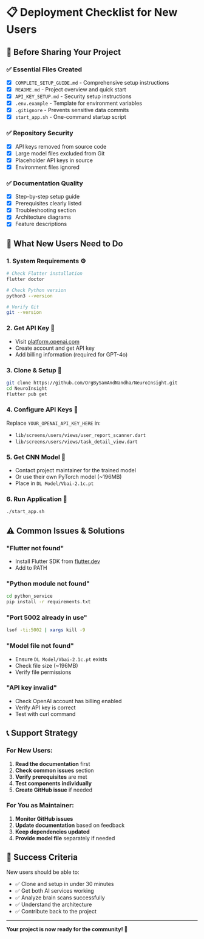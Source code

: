 # 📋 Deployment Checklist for New Users

## 🎯 Before Sharing Your Project

### ✅ Essential Files Created
- [x] `COMPLETE_SETUP_GUIDE.md` - Comprehensive setup instructions
- [x] `README.md` - Project overview and quick start
- [x] `API_KEY_SETUP.md` - Security setup instructions
- [x] `.env.example` - Template for environment variables
- [x] `.gitignore` - Prevents sensitive data commits
- [x] `start_app.sh` - One-command startup script

### ✅ Repository Security
- [x] API keys removed from source code
- [x] Large model files excluded from Git
- [x] Placeholder API keys in source
- [x] Environment files ignored

### ✅ Documentation Quality
- [x] Step-by-step setup guide
- [x] Prerequisites clearly listed
- [x] Troubleshooting section
- [x] Architecture diagrams
- [x] Feature descriptions

## 🚀 What New Users Need to Do

### 1. **System Requirements** ⚙️
```bash
# Check Flutter installation
flutter doctor

# Check Python version
python3 --version

# Verify Git
git --version
```

### 2. **Get API Key** 🔑
- Visit [platform.openai.com](https://platform.openai.com)
- Create account and get API key
- Add billing information (required for GPT-4o)

### 3. **Clone & Setup** 📁
```bash
git clone https://github.com/OrgBySamAndNandha/NeuroInsight.git
cd NeuroInsight
flutter pub get
```

### 4. **Configure API Keys** 🔐
Replace `YOUR_OPENAI_API_KEY_HERE` in:
- `lib/screens/users/views/user_report_scanner.dart`
- `lib/screens/users/views/task_detail_view.dart`

### 5. **Get CNN Model** 🧠
- Contact project maintainer for the trained model
- Or use their own PyTorch model (~196MB)
- Place in `DL Model/Vbai-2.1c.pt`

### 6. **Run Application** 🚀
```bash
./start_app.sh
```

## ⚠️ Common Issues & Solutions

### **"Flutter not found"**
- Install Flutter SDK from [flutter.dev](https://flutter.dev)
- Add to PATH

### **"Python module not found"**
```bash
cd python_service
pip install -r requirements.txt
```

### **"Port 5002 already in use"**
```bash
lsof -ti:5002 | xargs kill -9
```

### **"Model file not found"**
- Ensure `DL Model/Vbai-2.1c.pt` exists
- Check file size (~196MB)
- Verify file permissions

### **"API key invalid"**
- Check OpenAI account has billing enabled
- Verify API key is correct
- Test with curl command

## 📞 Support Strategy

### For New Users:
1. **Read the documentation** first
2. **Check common issues** section
3. **Verify prerequisites** are met
4. **Test components individually**
5. **Create GitHub issue** if needed

### For You as Maintainer:
1. **Monitor GitHub issues**
2. **Update documentation** based on feedback
3. **Keep dependencies updated**
4. **Provide model file** separately if needed

## 🎉 Success Criteria

New users should be able to:
- ✅ Clone and setup in under 30 minutes
- ✅ Get both AI services working
- ✅ Analyze brain scans successfully
- ✅ Understand the architecture
- ✅ Contribute back to the project

---

**Your project is now ready for the community! 🌟**